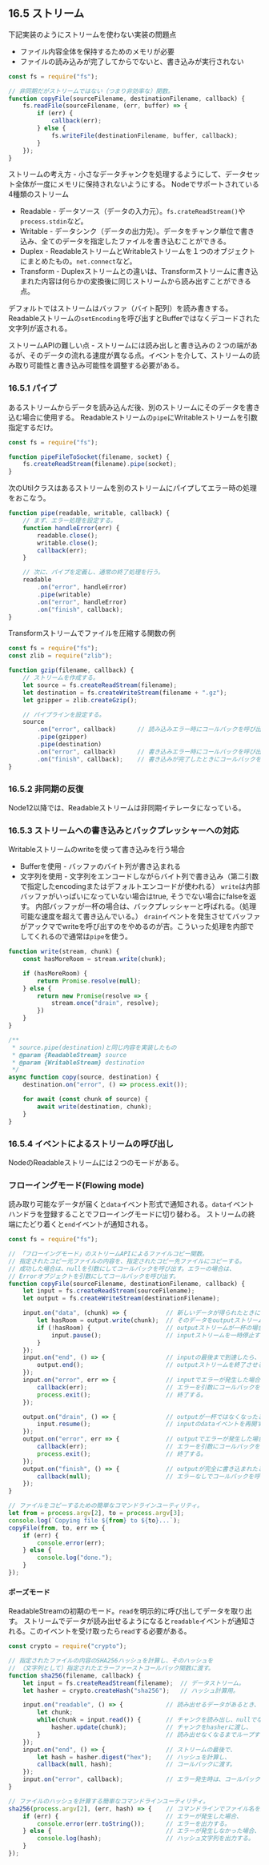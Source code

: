## 16.5 ストリーム
下記実装のようにストリームを使わない実装の問題点
- ファイル内容全体を保持するためのメモリが必要
- ファイルの読み込みが完了してからでないと、書き込みが実行されない
```javascript
const fs = require("fs");

// 非同期だがストリームではない（つまり非効率な）関数。
function copyFile(sourceFilename, destinationFilename, callback) {
    fs.readFile(sourceFilename, (err, buffer) => {
        if (err) {
            callback(err);
        } else {
            fs.writeFile(destinationFilename, buffer, callback);
        }
    });
}
```

ストリームの考え方 - 小さなデータチャンクを処理するようにして、データセット全体が一度にメモリに保持されないようにする。
Nodeでサポートされている4種類のストリーム
- Readable - データソース（データの入力元）。`fs.crateReadStream()`や`process.stdin`など。
- Writable - データシンク（データの出力先）。データをチャンク単位で書き込み、全てのデータを指定したファイルを書き込むことができる。
- Duplex - ReadableストリームとWritableストリームを１つのオブジェクトにまとめたもの。`net.connect`など。
- Transform - Duplexストリームとの違いは、Transformストリームに書き込まれた内容は何らかの変換後に同じストリームから読み出すことができる点。
  
デフォルトではストリームはバッファ（バイト配列）を読み書きする。Readableストリームの`setEncoding`を呼び出すとBufferではなくデコードされた文字列が返される。

ストリームAPIの難しい点 - ストリームには読み出しと書き込みの２つの端があるが、そのデータの流れる速度が異なる点。イベントを介して、ストリームの読み取り可能性と書き込み可能性を調整する必要がある。

### 16.5.1 パイプ
あるストリームからデータを読み込んだ後、別のストリームにそのデータを書き込む場合に使用する。
Readableストリームの`pipe`にWritableストリームを引数指定するだけ。
```javascript
const fs = require("fs");

function pipeFileToSocket(filename, socket) {
    fs.createReadStream(filename).pipe(socket);
}
```
次のUtilクラスはあるストリームを別のストリームにパイプしてエラー時の処理をおこなう。
```javascript
function pipe(readable, writable, callback) {
    // まず、エラー処理を設定する。
    function handleError(err) {
        readable.close();
        writable.close();
        callback(err);
    }

    // 次に、パイプを定義し、通常の終了処理を行う。
    readable
        .on("error", handleError)
        .pipe(writable)
        .on("error", handleError)
        .on("finish", callback);
}
```
Transformストリームでファイルを圧縮する関数の例
```javascript
const fs = require("fs");
const zlib = require("zlib");

function gzip(filename, callback) {
    // ストリームを作成する。
    let source = fs.createReadStream(filename);
    let destination = fs.createWriteStream(filename + ".gz");
    let gzipper = zlib.createGzip();

    // パイプラインを設定する。
    source
        .on("error", callback)      // 読み込みエラー時にコールバックを呼び出す。
        .pipe(gzipper)
        .pipe(destination)
        .on("error", callback)      // 書き込みエラー時にコールバックを呼び出す。
        .on("finish", callback);    // 書き込みが完了したときにコールバックを呼び出す。
}
```

### 16.5.2 非同期の反復
Node12以降では、Readableストリームは非同期イテレータになっている。

### 16.5.3 ストリームへの書き込みとバックプレッシャーへの対応
Writableストリームのwriteを使って書き込みを行う場合
- Bufferを使用 - バッファのバイト列が書き込まれる
- 文字列を使用 - 文字列をエンコードしながらバイト列で書き込み（第二引数で指定したencodingまたはデフォルトエンコードが使われる）
`write`は内部バッファがいっぱいになっていない場合はtrue, そうでない場合にfalseを返す。
内部バッファが一杯の場合は、バックプレッシャーと呼ばれる。（処理可能な速度を超えて書き込んでいる。）
`drain`イベントを発生させてバッファがアックマでwriteを呼び出すのをやめるのが吉。こういった処理を内部でしてくれるので通常は`pipe`を使う。
```javascript
function write(stream, chunk) {
    const hasMoreRoom = stream.write(chunk);

    if (hasMoreRoom) {
        return Promise.resolve(null);
    } else {
        return new Promise(resolve => {
            stream.once("drain", resolve);
        })
    }
}

/**
 * source.pipe(destination)と同じ内容を実装したもの
 * @param {ReadableStream} source 
 * @param {WritableStream} destination 
 */
async function copy(source, destination) {
    destination.on("error", () => process.exit());

    for await (const chunk of source) {
        await write(destination, chunk);
    }
}
```
### 16.5.4 イベントによるストリームの呼び出し
NodeのReadableストリームには２つのモードがある。
### フローイングモード(Flowing mode)
読み取り可能なデータが届くと`data`イベント形式で通知される。`data`イベントハンドラを登録することでフローイングモードに切り替わる。
ストリームの終端にたどり着くと`end`イベントが通知される。

```javascript
const fs = require("fs");

// 「フローイングモード」のストリームAPIによるファイルコピー関数。
// 指定されたコピー元ファイルの内容を、指定されたコピー先ファイルにコピーする。
// 成功した場合は、nullを引数にしてコールバックを呼び出す。エラーの場合は、
// Errorオブジェクトを引数にしてコールバックを呼び出す。
function copyFile(sourceFilename, destinationFilename, callback) {
    let input = fs.createReadStream(sourceFilename);
    let output = fs.createWriteStream(destinationFilename);

    input.on("data", (chunk) => {           // 新しいデータが得られたときに、
        let hasRoom = output.write(chunk);  // そのデータをoutputストリームに書き込む。
        if (!hasRoom) {                     // outputストリームが一杯の場合は、
            input.pause();                  // inputストリームを一時停止する。
        }
    });
    input.on("end", () => {                 // inputの最後まで到達したら、
        output.end();                       // outputストリームを終了させる。
    });
    input.on("error", err => {              // inputでエラーが発生した場合、
        callback(err);                      // エラーを引数にコールバックを呼び出し、
        process.exit();                     // 終了する。
    });

    output.on("drain", () => {              // outputが一杯ではなくなったときに、
        input.resume();                     // inputのdataイベントを再開する。
    });
    output.on("error", err => {             // outputでエラーが発生した場合、
        callback(err);                      // エラーを引数にコールバックを呼び出し、
        process.exit();                     // 終了する。
    });
    output.on("finish", () => {             // outputが完全に書き込まれたときに、
        callback(null);                     // エラーなしでコールバックを呼び出す。
    });
}

// ファイルをコピーするための簡単なコマンドラインユーティリティ。
let from = process.argv[2], to = process.argv[3];
console.log(`Copying file ${from} to ${to}...`);
copyFile(from, to, err => {
    if (err) {
        console.error(err);
    } else {
        console.log("done.");
    }
});
```
#### ポーズモード
ReadableStreamの初期のモード。`read`を明示的に呼び出してデータを取り出す。
ストリームでデータが読み出せるようになると`readable`イベントが通知される。このイベントを受け取ったら`read`する必要がある。
```javascript
const crypto = require("crypto");

// 指定されたファイルの内容のSHA256ハッシュを計算し、そのハッシュを
// （文字列として）指定されたエラーファーストコールバック関数に渡す。
function sha256(filename, callback) {
    let input = fs.createReadStream(filename);  // データストリーム。
    let hasher = crypto.createHash("sha256");   // ハッシュ計算用。

    input.on("readable", () => {            // 読み出せるデータがあるとき、
        let chunk;
        while(chunk = input.read()) {       // チャンクを読み出し、nullでなければ、
            hasher.update(chunk);           // チャンクをhasherに渡し、
        }                                   // 読み出せなくなるまでループする。
    });
    input.on("end", () => {                 // ストリームの最後で、
        let hash = hasher.digest("hex");    // ハッシュを計算し、
        callback(null, hash);               // コールバックに渡す。
    });
    input.on("error", callback);            // エラー発生時は、コールバックを呼び出す。
}

// ファイルのハッシュを計算する簡単なコマンドラインユーティリティ。
sha256(process.argv[2], (err, hash) => {    // コマンドラインでファイル名を指定する。
    if (err) {                              // エラーが発生した場合、
        console.error(err.toString());      // エラーを出力する。
    } else {                                // エラーが発生しなかった場合、
        console.log(hash);                  // ハッシュ文字列を出力する。
    }
});
```